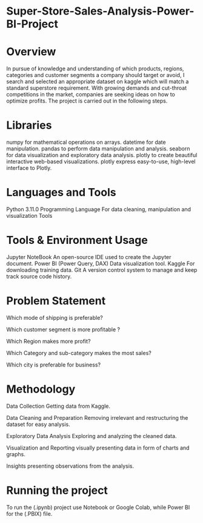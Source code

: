 # Super-Store-Sales-Analysis-Power-BI-Project

# Overview
In pursue of knowledge and understanding of which products, regions, categories and customer segments a company should target or avoid, I search and selected an appropriate dataset on kaggle which will match a standard superstore requirement. With growing demands and cut-throat competitions in the market, companies are seeking ideas on how to optimize profits. The project is carried out in the following steps. 

# Libraries
numpy for mathematical operations on arrays.
datetime for date manipulation.
pandas to perform data manipulation and analysis.
seaborn for data visualization and exploratory data analysis.
plotly to create beautiful interactive web-based visualizations.
plotly express easy-to-use, high-level interface to Plotly.

# Languages and Tools
Python 3.11.0	Programming Language For data cleaning, manipulation and visualization Tools

# Tools & Environment	Usage
Jupyter NoteBook	An open-source IDE used to create the Jupyter document.
Power BI (Power Query, DAX)	Data visualization tool.
Kaggle	For downloading training data.
Git	A version control system to manage and keep track source code history.

# Problem Statement
Which mode of shipping is preferable?

Which customer segment is more profitable ?

Which Region makes more profit?

Which Category and sub-category makes the most sales?

Which city is preferable for business?

# Methodology
Data Collection Getting data from Kaggle.

Data Cleaning and Preparation Removing irrelevant and restructuring the dataset for easy analysis.

Exploratory Data Analysis Exploring and analyzing the cleaned data.

Visualization and Reporting visually presenting data in form of charts and graphs.

Insights presenting observations from the analysis.

# Running the project
To run the (.ipynb) project use Notebook or Google Colab, while Power BI for the (.PBIX) file.

